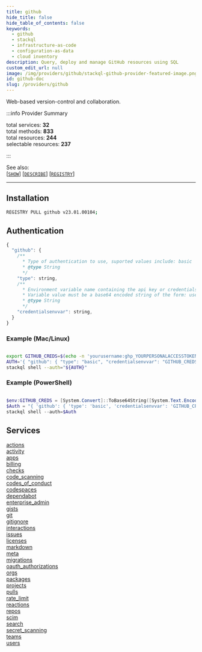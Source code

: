```yaml
---
title: github
hide_title: false
hide_table_of_contents: false
keywords:
  - github
  - stackql
  - infrastructure-as-code
  - configuration-as-data
  - cloud inventory
description: Query, deploy and manage GitHub resources using SQL
custom_edit_url: null
image: /img/providers/github/stackql-github-provider-featured-image.png
id: github-doc
slug: /providers/github
---
```

Web-based version-control and collaboration.  

:::info Provider Summary

<div class="row">
<div class="providerDocColumn">
<span>total services:&nbsp;<b>32</b></span><br />
<span>total methods:&nbsp;<b>833</b></span><br />
</div>
<div class="providerDocColumn">
<span>total resources:&nbsp;<b>244</b></span><br />
<span>selectable resources:&nbsp;<b>237</b></span><br />
</div>
</div>

:::

See also:   
[[` SHOW `]](https://stackql.io/docs/language-spec/show) [[` DESCRIBE `]](https://stackql.io/docs/language-spec/describe)  [[` REGISTRY `]](https://stackql.io/docs/language-spec/registry)
* * * 

## Installation
```bash
REGISTRY PULL github v23.01.00104;
```

## Authentication
```javascript
{
  "github": {
    /**
      * Type of authentication to use, suported values include: basic
      * @type String
      */
    "type": string, 
    /**
      * Environment variable name containing the api key or credentials.
      * Variable value must be a base64 encoded string of the form: username:password
      * @type String
      */
    "credentialsenvvar": string, 
  }
}
```
### Example (Mac/Linux)
```bash

export GITHUB_CREDS=$(echo -n 'yourusername:ghp_YOURPERSONALACCESSTOKEN' | base64)
AUTH='{ "github": { "type": "basic", "credentialsenvvar": "GITHUB_CREDS" } }'
stackql shell --auth="${AUTH}"

```
### Example (PowerShell)
```powershell

$env:GITHUB_CREDS = [System.Convert]::ToBase64String([System.Text.Encoding]::UTF8.GetBytes("yourusername:ghp_YOURPERSONALACCESSTOKEN"))
$Auth = "{ 'github': { 'type': 'basic', 'credentialsenvvar': 'GITHUB_CREDS' } }"
stackql shell --auth=$Auth

```
## Services
<div class="row">
<div class="providerDocColumn">
<a href="/providers/github/actions/">actions</a><br />
<a href="/providers/github/activity/">activity</a><br />
<a href="/providers/github/apps/">apps</a><br />
<a href="/providers/github/billing/">billing</a><br />
<a href="/providers/github/checks/">checks</a><br />
<a href="/providers/github/code_scanning/">code_scanning</a><br />
<a href="/providers/github/codes_of_conduct/">codes_of_conduct</a><br />
<a href="/providers/github/codespaces/">codespaces</a><br />
<a href="/providers/github/dependabot/">dependabot</a><br />
<a href="/providers/github/enterprise_admin/">enterprise_admin</a><br />
<a href="/providers/github/gists/">gists</a><br />
<a href="/providers/github/git/">git</a><br />
<a href="/providers/github/gitignore/">gitignore</a><br />
<a href="/providers/github/interactions/">interactions</a><br />
<a href="/providers/github/issues/">issues</a><br />
<a href="/providers/github/licenses/">licenses</a><br />
</div>
<div class="providerDocColumn">
<a href="/providers/github/markdown/">markdown</a><br />
<a href="/providers/github/meta/">meta</a><br />
<a href="/providers/github/migrations/">migrations</a><br />
<a href="/providers/github/oauth_authorizations/">oauth_authorizations</a><br />
<a href="/providers/github/orgs/">orgs</a><br />
<a href="/providers/github/packages/">packages</a><br />
<a href="/providers/github/projects/">projects</a><br />
<a href="/providers/github/pulls/">pulls</a><br />
<a href="/providers/github/rate_limit/">rate_limit</a><br />
<a href="/providers/github/reactions/">reactions</a><br />
<a href="/providers/github/repos/">repos</a><br />
<a href="/providers/github/scim/">scim</a><br />
<a href="/providers/github/search/">search</a><br />
<a href="/providers/github/secret_scanning/">secret_scanning</a><br />
<a href="/providers/github/teams/">teams</a><br />
<a href="/providers/github/users/">users</a><br />
</div>
</div>
